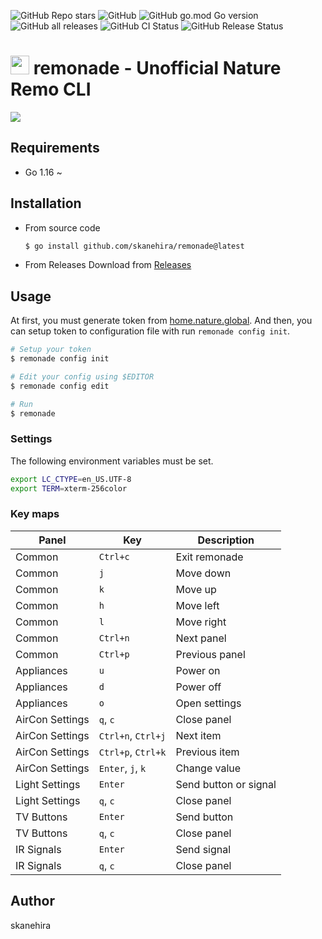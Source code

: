 ![GitHub Repo stars](https://img.shields.io/github/stars/skanehira/remonade?style=social)
![GitHub](https://img.shields.io/github/license/skanehira/remonade)
![GitHub go.mod Go version](https://img.shields.io/github/go-mod/go-version/skanehira/remonade)
![GitHub all releases](https://img.shields.io/github/downloads/skanehira/remonade/total)
![GitHub CI Status](https://img.shields.io/github/workflow/status/skanehira/remonade/ci?label=CI)
![GitHub Release Status](https://img.shields.io/github/workflow/status/skanehira/remonade/Release?label=release)

# <img src="https://i.gyazo.com/85e13d8198dcb843ece467cad46350e7.png" width="30"/> remonade - Unofficial Nature Remo CLI

![](https://i.gyazo.com/e1e0e0e34c51b1bf1894bbd26a3f442b.png)

## Requirements
- Go 1.16 ~

## Installation
- From source code
  ```sh
  $ go install github.com/skanehira/remonade@latest
  ```
- From Releases
  Download from [Releases](https://github.com/skanehira/remonade/releases)

## Usage
At first, you must generate token from [home.nature.global](https://home.nature.global).
And then, you can setup token to configuration file with run `remonade config init`.

```sh
# Setup your token
$ remonade config init

# Edit your config using $EDITOR
$ remonade config edit

# Run
$ remonade
```

### Settings
The following environment variables must be set.

```sh
export LC_CTYPE=en_US.UTF-8
export TERM=xterm-256color
```

### Key maps

| Panel           | Key                | Description           |
|-----------------|--------------------|-----------------------|
| Common          | `Ctrl+c`           | Exit remonade         |
| Common          | `j`                | Move down             |
| Common          | `k`                | Move up               |
| Common          | `h`                | Move left             |
| Common          | `l`                | Move right            |
| Common          | `Ctrl+n`           | Next panel            |
| Common          | `Ctrl+p`           | Previous panel        |
| Appliances      | `u`                | Power on              |
| Appliances      | `d`                | Power off             |
| Appliances      | `o`                | Open settings         |
| AirCon Settings | `q`, `c`           | Close panel           |
| AirCon Settings | `Ctrl+n`, `Ctrl+j` | Next item             |
| AirCon Settings | `Ctrl+p`, `Ctrl+k` | Previous item         |
| AirCon Settings | `Enter`, `j`, `k`  | Change value          |
| Light Settings  | `Enter`            | Send button or signal |
| Light Settings  | `q`, `c`           | Close panel           |
| TV Buttons      | `Enter`            | Send button           |
| TV Buttons      | `q`, `c`           | Close panel           |
| IR Signals      | `Enter`            | Send signal           |
| IR Signals      | `q`, `c`           | Close panel           |

## Author
skanehira
